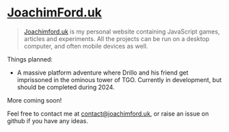 # [JoachimFord.uk](https://joachimford.uk)
> [Joachimford.uk](https://joachimford.uk) is my personal website containing JavaScript games, articles and experiments. All the projects can be run on a desktop computer, and often mobile devices as well.

Things planned:
- A massive platform adventure where Drillo and his friend get imprissoned in the ominous tower of TGO. Currently in development, but should be completed during 2024.

More coming soon!

Feel free to contact me at [contact@joachimford.uk](mailto:contact@joachimford.uk), or raise an issue on github if you have any ideas.
